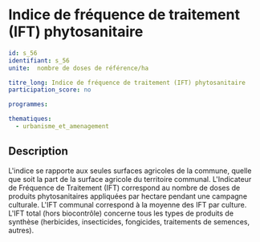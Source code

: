 # Indice de fréquence de traitement (IFT) phytosanitaire
```yaml
id: s_56
identifiant: s_56
unite:  nombre de doses de référence/ha

titre_long: Indice de fréquence de traitement (IFT) phytosanitaire
participation_score: no

programmes:

thematiques:
  - urbanisme_et_amenagement
```
## Description
L'indice se rapporte aux seules surfaces agricoles de la commune, quelle que soit la part de la surface agricole du territoire communal. L'Indicateur de Fréquence de Traitement (IFT) correspond au nombre de doses de produits phytosanitaires appliquées par hectare pendant une campagne culturale. L'IFT communal correspond à la moyenne des IFT  par culture. L'IFT total (hors biocontrôle) concerne tous les types de produits de synthèse (herbicides, insecticides, fongicides, traitements de semences, autres).

